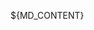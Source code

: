 <!-- ------------------------------------------------------------------
  -- MD Content
  -- ----------------------------------------------------------------->

${MD_CONTENT}

<!-- ------------------------------------------------------------------
  -- JS Script: patch from:'#cached' to:'#output'
  -- ----------------------------------------------------------------->

<script>if (typeof PATCH === 'function') PATCH();</script>

<!-- ############################################################## -->
